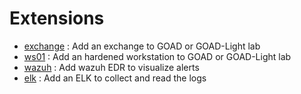 # Extensions

- [exchange](./extensions/exchange/) : Add an exchange to GOAD or GOAD-Light lab
- [ws01](./extensions/ws01/) : Add an hardened workstation to GOAD or GOAD-Light lab
- [wazuh](./extensions/wazuh/) : Add wazuh EDR to visualize alerts
- [elk](./extensions/elk/) : Add an ELK to collect and read the logs
